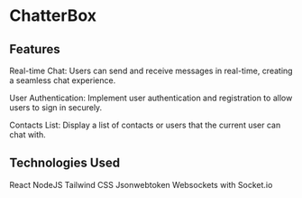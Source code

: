 # ChatterBox

## Features

Real-time Chat: Users can send and receive messages in real-time, creating a seamless chat experience.

User Authentication: Implement user authentication and registration to allow users to sign in securely.

Contacts List: Display a list of contacts or users that the current user can chat with.

## Technologies Used

React
NodeJS
Tailwind CSS
Jsonwebtoken
Websockets with Socket.io